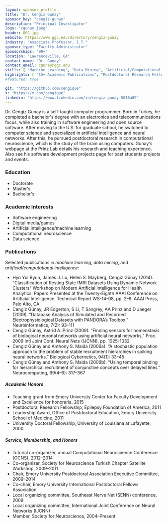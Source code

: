```yaml
---
layout: sponsor_profile
title: "Dr. Cengiz Gunay"
sponsor_key: "cengiz-gunay"
description: "Principal Investigator"
logo: "cgunay.jpeg"
header: GGC.jpg
website: https://www.ggc.edu/directory/cengiz-gunay
industry: "Associate Professor, I.T."
sponsor_type: "Faculty Administrator"
sponsorships: "99+"
location: "Lawrenceville, GA"
contact_name: "Dr. Gunay"
contact_email: cgunay@ggc.edu
skills: [ "Machine Learning", "Data Mining", "Artificial/Computational Intelligence" ]
highlights: [ "15+ Academic Publications", "Postdoctoral Research Fellow" ]
#featured: true

git: "https://github.com/cengique"
x: "https://x.com/cengique"
linkedin: "https://www.linkedin.com/in/cengiz-gunay-5010a89"
---
```

Dr. Cengiz Gunay is a self-taught computer programmer. Born in Turkey, he completed a bachelor's degree with an electronics and telecommunications focus, while also training in software engineering and open source software. After moving to the U.S. for graduate school, he switched to computer science and specialized in artificial intelligence and neural networks. After this, he pursued postdoctoral research in computational neuroscience, which is the study of the brain using computers. Gunay's webpage at the Prinz Lab details his research and teaching experience. Also see his software development projects page for past students projects and events.

### Education

- Doctorate
- Master's
- Bachelor's

### Academic Interests

- Software engineering
- Digital media/games
- Artificial intelligence/machine learning
- Computational neuroscience
- Data science

### Publications

Selected publications in *machine learning*, *data mining*, and *artificial/computational intelligence*:

- Hyo Yul Byun, James J. Lu, Helen S. Mayberg, Cengiz Günay (2014). “Classification of Resting State fMRI Datasets Using Dynamic Network Clusters” Workshop on Modern Artificial Intelligence for Health Analytics. Papers Presented at the Twenty-Eighth AAAI Conference on Artificial Intelligence. Technical Report WS-14-08, pp. 2–6. AAAI Press, Palo Alto, CA
- Cengiz Günay, JR Edgerton, S Li, T Sangrey, AA Prinz and D Jaeger (2009). “Database Analysis of Simulated and Recorded Electrophysiological Datasets with PANDORA’s Toolbox.” Neuroinformatics, 7(2): 93-111
- Cengiz Günay, Astrid A. Prinz (2009). “Finding sensors for homeostasis of biological neuronal networks using artificial neural networks,” Proc. 2009 Intl Joint Conf. Neural Nets (IJCNN), pp. 1025-1032
- Cengiz Günay and Anthony S. Maida (2006a). “A stochastic population approach to the problem of stable recruitment hierarchies in spiking neural networks.” Biological Cybernetics, 94(1): 33–45
- Cengiz Günay and Anthony S. Maida (2006b). “Using temporal binding for hierarchical recruitment of conjunctive concepts over delayed lines.” Neurocomputing, 69(4–6): 317–367

##### Academic Honors

- Teaching grant from Emory University Center for Faculty Development and Excellence for honoraria, 2015
- Postdoctoral Research Fellowship, Epilepsy Foundation of America, 2011
- Leadership Award, Office of Postdoctoral Education, Emory University School of Medicine, 2011
- University Doctoral Fellowship, University of Louisiana at Lafayette, 2000

##### Service, Membership, and Honors

- Tutorial co-organizer, annual Computational Neuroscience Conference (OCNS), 2012–2014
- Co-organizer, Society for Neuroscience Turkish Chapter Satellite Workshop, 2009–2011
- Chair, Emory University Postdoctoral Association Executive Committee, 2009–2014
- Co-chair, Emory University International Postdoctoral Fellows Association
- Local organizing committee, Southeast Nerve Net (SENN) conference, 2009
- Local organizing committee, International Joint Conference on Neural Networks (IJCNN)
- Member, Society for Neuroscience, 2004–Present
